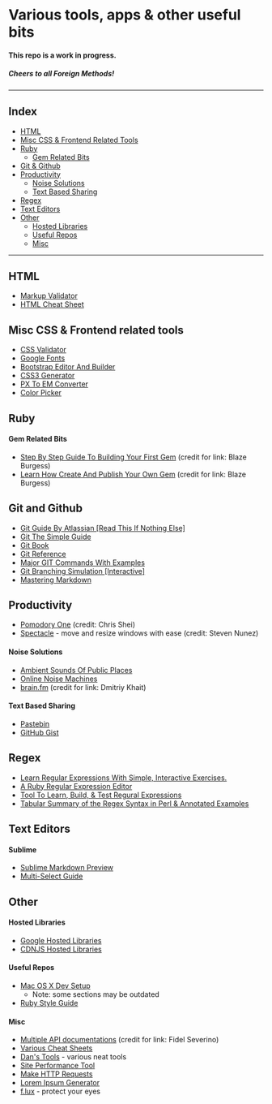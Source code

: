 # Various tools, apps & other useful bits

#### This repo is a work in progress.
##### _Cheers to all Foreign Methods!_

----

## Index

* [HTML](#html)
* [Misc CSS & Frontend Related Tools](#misc-css--frontend-related-tools)
* [Ruby](#ruby)
    * [Gem Related Bits](#gem-related-bits)
* [Git & Github](#git-and-github)
* [Productivity](#productivity)
    * [Noise Solutions](#noise-solutions)
    * [Text Based Sharing](#text-based-sharing)
* [Regex](#regex)
* [Text Editors](#text-editors)
* [Other](#other)
    * [Hosted Libraries](#hosted-libraries)
    * [Useful Repos](#useful-repos)
    * [Misc](#misc)

----

## HTML

* [Markup Validator](https://validator.w3.org/)
* [HTML Cheat Sheet](http://www.cril.univ-artois.fr/~lecoutre/teaching/web/sheets/HTML.pdf)

## Misc CSS & Frontend related tools

* [CSS Validator](https://jigsaw.w3.org/css-validator/)
* [Google Fonts](https://fonts.google.com/)
* [Bootstrap Editor And Builder](http://www.bootply.com/)
* [CSS3 Generator](http://css3generator.com/)
* [PX To EM Converter](http://pxtoem.com/)
* [Color Picker](http://www.colorpicker.com/)

## Ruby

#### Gem Related Bits
* [Step By Step Guide To Building Your First Gem](https://quickleft.com/blog/engineering-lunch-series-step-by-step-guide-to-building-your-first-ruby-gem/) (credit for link: Blaze Burgess)
* [Learn How Create And Publish Your Own Gem](http://guides.rubygems.org/make-your-own-gem/) (credit for link: Blaze Burgess)

## Git and Github

* [Git Guide By Atlassian [Read This If Nothing Else]](https://www.atlassian.com/git/tutorials/what-is-version-control/)
* [Git The Simple Guide](https://rogerdudler.github.io/git-guide/)
* [Git Book](https://git-scm.com/book/en/v2)
* [Git Reference](http://gitref.org/)
* [Major GIT Commands With Examples](https://www.siteground.com/tutorials/git/commands.htm)
* [Git Branching Simulation [Interactive]](http://learngitbranching.js.org/)
* [Mastering Markdown](https://guides.github.com/features/mastering-markdown/)

## Productivity

* [Pomodory One](https://itunes.apple.com/us/app/pomodoro-one/id907364780?mt=12) (credit: Chris Shei)
* [Spectacle](https://www.spectacleapp.com/) - move and resize windows with ease (credit: Steven Nunez)

#### Noise Solutions

* [Ambient Sounds Of Public Places](https://coffitivity.com/)
* [Online Noise Machines](https://mynoise.net/)
* [brain.fm](https://www.brain.fm/) (credit for link: Dmitriy Khait)

#### Text Based Sharing

* [Pastebin](http://pastebin.com/)
* [GitHub Gist](https://gist.github.com/)

## Regex

* [Learn Regular Expressions With Simple, Interactive Exercises.](http://regexone.com/)
* [A Ruby Regular Expression Editor](http://rubular.com/)
* [Tool To Learn, Build, & Test Regural Expressions](http://www.regexr.com/)
* [Tabular Summary of the Regex Syntax in Perl & Annotated Examples](http://www.cs.tut.fi/~jkorpela/perl/regexp.html)

## Text Editors

#### Sublime

* [Sublime Markdown Preview](https://github.com/revolunet/sublimetext-markdown-preview)
* [Multi-Select Guide](http://sublimetexttips.com/using-sublime-texts-amazing-multiple-selections/)


## Other

#### Hosted Libraries

* [Google Hosted Libraries](https://developers.google.com/speed/libraries/)
* [CDNJS Hosted Libraries](https://cdnjs.com/libraries)

#### Useful Repos

* [Mac OS X Dev Setup](https://github.com/nicolashery/mac-dev-setup)
    * Note: some sections may be outdated
* [Ruby Style Guide](https://github.com/bbatsov/ruby-style-guide)

#### Misc

* [Multiple API documentations](http://devdocs.io/) (credit for link: Fidel Severino)
* [Various Cheat Sheets](https://www.cheatography.com/)
* [Dan's Tools](http://www.danstools.com/) - various neat tools
* [Site Performance Tool](http://www.webpagetest.org/)
* [Make HTTP Requests](https://www.hurl.it/)
* [Lorem Ipsum Generator](http://www.lipsum.com/feed/html)
* [f.lux](https://justgetflux.com/) - protect your eyes
